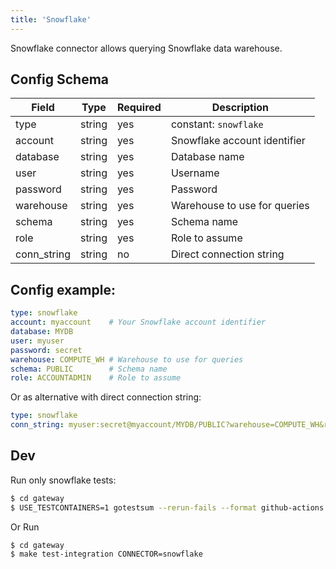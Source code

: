 ```yaml
---
title: 'Snowflake'
---
```


Snowflake connector allows querying Snowflake data warehouse.

## Config Schema

| Field | Type | Required | Description                  |
|-------|------|----------|------------------------------|
| type | string | yes | constant: `snowflake`  |
| account | string | yes | Snowflake account identifier |
| database | string | yes | Database name                |
| user | string | yes | Username                     |
| password | string | yes | Password                     |
| warehouse | string | yes | Warehouse to use for queries |
| schema | string | yes | Schema name                  |
| role | string | yes | Role to assume               |
| conn_string | string | no | Direct connection string    |

## Config example:

```yaml
type: snowflake
account: myaccount    # Your Snowflake account identifier
database: MYDB
user: myuser
password: secret
warehouse: COMPUTE_WH # Warehouse to use for queries
schema: PUBLIC        # Schema name
role: ACCOUNTADMIN    # Role to assume 
```

Or as alternative with direct connection string:

```yaml
type: snowflake
conn_string: myuser:secret@myaccount/MYDB/PUBLIC?warehouse=COMPUTE_WH&role=ACCOUNTADMIN
```


## Dev

Run only snowflake tests:

```bash
$ cd gateway
$ USE_TESTCONTAINERS=1 gotestsum --rerun-fails --format github-actions --packages="./connectors/snowflake/..." -- -timeout=30m
```

Or Run

```bash
$ cd gateway
$ make test-integration CONNECTOR=snowflake
```